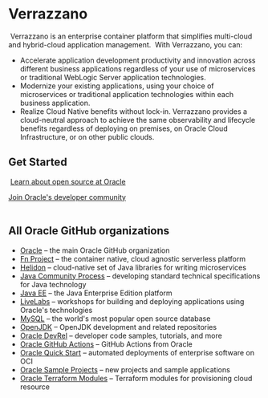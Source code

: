 # Verrazzano
​
Verrazzano is an enterprise container platform that simplifies multi-cloud and hybrid-cloud application management.
​
With Verrazzano, you can:
​
- Accelerate application development productivity and innovation across different business applications regardless of your use of microservices or traditional WebLogic Server application technologies.
- Modernize your existing applications, using your choice of microservices or traditional application technologies within each business application.
- Realize Cloud Native benefits without lock-in. Verrazzano provides a cloud-neutral approach to achieve the same observability and lifecycle benefits regardless of deploying on premises, on Oracle Cloud Infrastructure, or on other public clouds.
​
## Get Started
​
[Learn about open source at Oracle](https://developer.oracle.com/open-source/)
​

[Join Oracle's developer community](https://bit.ly/odevrel_slack)<br><br>
## All Oracle GitHub organizations
* [Oracle](https://github.com/oracle) – the main Oracle GitHub organization
* [Fn Project](https://github.com/fnproject) – the container native, cloud agnostic serverless platform
* [Helidon](https://github.com/helidon-io) – cloud-native set of Java libraries for writing microservices
* [Java Community Process](https://github.com/jcp-org) – developing standard technical specifications for Java technology
* [Java EE](https://github.com/javaee) – the Java Enterprise Edition platform
* [LiveLabs](https://github.com/oracle-livelabs) – workshops for building and deploying applications using Oracle's technologies
* [MySQL](https://github.com/mysql) –  the world's most popular open source database
* [OpenJDK](https://github.com/openjdk/) – OpenJDK development and related repositories
* [Oracle DevRel](https://github.com/oracle-devrel) – developer code samples, tutorials, and more
* [Oracle GitHub Actions](https://github.com/oracle-actions) – GitHub Actions from Oracle
* [Oracle Quick Start](https://github.com/oracle-quickstart) – automated deployments of enterprise software on OCI
* [Oracle Sample Projects](https://github.com/oracle-samples) – new projects and sample applications
* [Oracle Terraform Modules](https://github.com/oracle-terraform-modules) – Terraform modules for provisioning cloud resource
